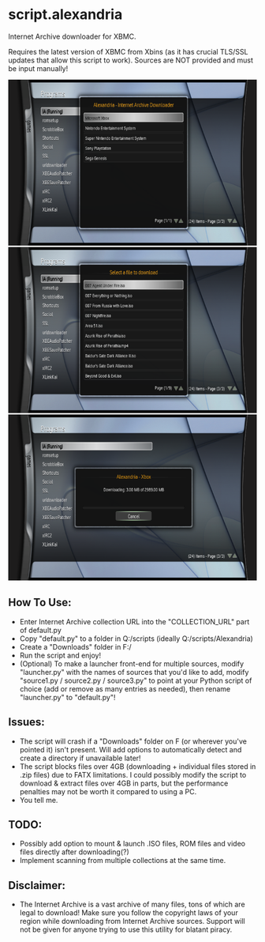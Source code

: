 # script.alexandria
Internet Archive downloader for XBMC. 

Requires the latest version of XBMC from Xbins (as it has crucial TLS/SSL updates that allow this script to work). Sources are NOT provided and must be input manually!

![1](screenshots/1.bmp)
![2](screenshots/2.bmp)
![3](screenshots/3.bmp)

## How To Use:
- Enter Internet Archive collection URL into the "COLLECTION_URL" part of default.py
- Copy "default.py" to a folder in Q:/scripts (ideally Q:/scripts/Alexandria)
- Create a "Downloads" folder in F:/
- Run the script and enjoy!
- (Optional) To make a launcher front-end for multiple sources, modify "launcher.py" with the names of sources that you'd like to add, modify "source1.py / source2.py / source3.py" to point at your Python script of choice (add or remove as many entries as needed), then rename "launcher.py" to "default.py"!

## Issues:
- The script will crash if a "Downloads" folder on F (or wherever you've pointed it) isn't present. Will add options to automatically detect and create a directory if unavailable later!
- The script blocks files over 4GB (downloading + individual files stored in .zip files) due to FATX limitations. I could possibly modify the script to download & extract files over 4GB in parts, but the performance penalties may not be worth it compared to using a PC.
- You tell me.

## TODO:
- Possibly add option to mount & launch .ISO files, ROM files and video files directly after downloading(?)
- Implement scanning from multiple collections at the same time.

## Disclaimer:
- The Internet Archive is a vast archive of many files, tons of which are legal to download! Make sure you follow the copyright laws of your region while downloading from Internet Archive sources. Support will not be given for anyone trying to use this utility for blatant piracy. 
